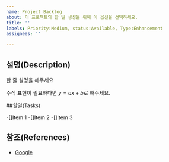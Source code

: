 ```yaml
---
name: Project Backlog
about: 이 프로젝트의 할 일 생성을 위해 이 옵션을 선택하세요.
title: ''
labels: Priority:Medium, status:Available, Type:Enhancement
assignees: ''

---
```


## 설명(Description)

한 줄 설명을 해주세요

수식 표현이 필요하다면 $y=ax+b$로 해주세요.

##할일(Tasks)

-[]Item 1
-[]Item 2
-[]Item 3

## 참조(References)

- [Google](https://www.google.com/)
